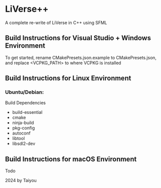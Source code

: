 # LiVerse++
A complete re-write of LiVerse in C++ using SFML

## Build Instructions for Visual Studio + Windows Environment
To get started, rename CMakePresets.json.example to CMakePresets.json, and replace <VCPKG_PATH>
to where VCPKG is installed

## Build Instructions for Linux Environment
### Ubuntu/Debian:
Build Dependencies
- build-essential
- cmake
- ninja-build
- pkg-config
- autoconf
- libtool
- libsdl2-dev

## Build Instructions for macOS Environment
Todo

2024 by Taiyou